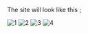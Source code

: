 The site will look like this ;


![1](https://user-images.githubusercontent.com/88189918/220011935-f378f079-d8e5-4c82-9407-82303e936aa4.png)
![2](https://user-images.githubusercontent.com/88189918/220011959-6559c2e7-7522-453e-9e09-412e67df5c47.png)
![3](https://user-images.githubusercontent.com/88189918/220011974-53c062ed-92dc-4406-ae82-ba75436a5bac.png)
![4](https://user-images.githubusercontent.com/88189918/220011984-486f515c-cca9-48b9-b44b-8cd9d8b4e4f7.png)
